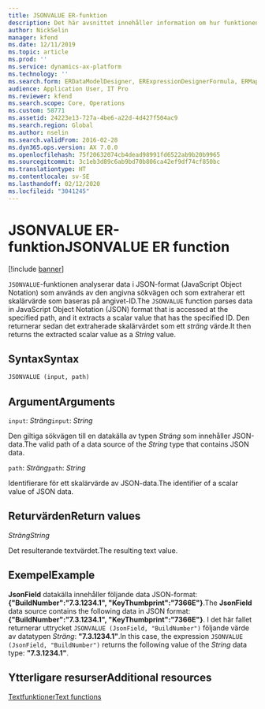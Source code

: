 ```yaml
---
title: JSONVALUE ER-funktion
description: Det här avsnittet innehåller information om hur funktionen JSONVALUE elektronisk rapportering (ER) används.
author: NickSelin
manager: kfend
ms.date: 12/11/2019
ms.topic: article
ms.prod: ''
ms.service: dynamics-ax-platform
ms.technology: ''
ms.search.form: ERDataModelDesigner, ERExpressionDesignerFormula, ERMappedFormatDesigner, ERModelMappingDesigner
audience: Application User, IT Pro
ms.reviewer: kfend
ms.search.scope: Core, Operations
ms.custom: 58771
ms.assetid: 24223e13-727a-4be6-a22d-4d427f504ac9
ms.search.region: Global
ms.author: nselin
ms.search.validFrom: 2016-02-28
ms.dyn365.ops.version: AX 7.0.0
ms.openlocfilehash: 75f20632074cb4dead98991fd6522ab9b20b9965
ms.sourcegitcommit: 3c1eb3d89c6ab9bd70b806ca42ef9df74cf850bc
ms.translationtype: HT
ms.contentlocale: sv-SE
ms.lasthandoff: 02/12/2020
ms.locfileid: "3041245"
---
```

# <span data-ttu-id="e0e46-103"><a name="JSONVALUE">JSONVALUE ER-funktion</a></span><span class="sxs-lookup"><span data-stu-id="e0e46-103"><a name="JSONVALUE">JSONVALUE ER function</a></span></span>

[!include [banner](../includes/banner.md)]

<span data-ttu-id="e0e46-104">`JSONVALUE`-funktionen analyserar data i JSON-format (JavaScript Object Notation) som används av den angivna sökvägen och som extraherar ett skalärvärde som baseras på angivet-ID.</span><span class="sxs-lookup"><span data-stu-id="e0e46-104">The `JSONVALUE` function parses data in JavaScript Object Notation (JSON) format that is accessed at the specified path, and it extracts a scalar value that has the specified ID.</span></span> <span data-ttu-id="e0e46-105">Den returnerar sedan det extraherade skalärvärdet som ett *sträng* värde.</span><span class="sxs-lookup"><span data-stu-id="e0e46-105">It then returns the extracted scalar value as a *String* value.</span></span>

## <a name="syntax"></a><span data-ttu-id="e0e46-106">Syntax</span><span class="sxs-lookup"><span data-stu-id="e0e46-106">Syntax</span></span>

```vb
JSONVALUE (input, path)
```

## <a name="arguments"></a><span data-ttu-id="e0e46-107">Argument</span><span class="sxs-lookup"><span data-stu-id="e0e46-107">Arguments</span></span>

<span data-ttu-id="e0e46-108">`input`: *Sträng*</span><span class="sxs-lookup"><span data-stu-id="e0e46-108">`input`: *String*</span></span>

<span data-ttu-id="e0e46-109">Den giltiga sökvägen till en datakälla av typen *Sträng* som innehåller JSON-data.</span><span class="sxs-lookup"><span data-stu-id="e0e46-109">The valid path of a data source of the *String* type that contains JSON data.</span></span>

<span data-ttu-id="e0e46-110">`path`: *Sträng*</span><span class="sxs-lookup"><span data-stu-id="e0e46-110">`path`: *String*</span></span>

<span data-ttu-id="e0e46-111">Identifierare för ett skalärvärde av JSON-data.</span><span class="sxs-lookup"><span data-stu-id="e0e46-111">The identifier of a scalar value of JSON data.</span></span>

## <a name="return-values"></a><span data-ttu-id="e0e46-112">Returvärden</span><span class="sxs-lookup"><span data-stu-id="e0e46-112">Return values</span></span>

<span data-ttu-id="e0e46-113">*Sträng*</span><span class="sxs-lookup"><span data-stu-id="e0e46-113">*String*</span></span>

<span data-ttu-id="e0e46-114">Det resulterande textvärdet.</span><span class="sxs-lookup"><span data-stu-id="e0e46-114">The resulting text value.</span></span>

## <a name="example"></a><span data-ttu-id="e0e46-115">Exempel</span><span class="sxs-lookup"><span data-stu-id="e0e46-115">Example</span></span>

<span data-ttu-id="e0e46-116">**JsonField** datakälla innehåller följande data JSON-format: **{"BuildNumber":"7.3.1234.1", "KeyThumbprint":"7366E"}**.</span><span class="sxs-lookup"><span data-stu-id="e0e46-116">The **JsonField** data source contains the following data in JSON format: **{"BuildNumber":"7.3.1234.1", "KeyThumbprint":"7366E"}**.</span></span> <span data-ttu-id="e0e46-117">I det här fallet returnerar uttrycket `JSONVALUE (JsonField, "BuildNumber")` följande värde av datatypen *Sträng*: **"7.3.1234.1"**.</span><span class="sxs-lookup"><span data-stu-id="e0e46-117">In this case, the expression `JSONVALUE (JsonField, "BuildNumber")` returns the following value of the *String* data type: **"7.3.1234.1"**.</span></span>

## <a name="additional-resources"></a><span data-ttu-id="e0e46-118">Ytterligare resurser</span><span class="sxs-lookup"><span data-stu-id="e0e46-118">Additional resources</span></span>

[<span data-ttu-id="e0e46-119">Textfunktioner</span><span class="sxs-lookup"><span data-stu-id="e0e46-119">Text functions</span></span>](er-functions-category-text.md)
